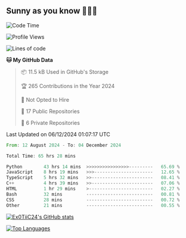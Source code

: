 ## Sunny as you know 🫨🫨👋

<!--START_SECTION:waka-->
![Code Time](http://img.shields.io/badge/Code%20Time-65%20hrs%2049%20mins-blue)

![Profile Views](http://img.shields.io/badge/Profile%20Views-24-blue)

![Lines of code](https://img.shields.io/badge/From%20Hello%20World%20I%27ve%20Written-203.4%20thousand%20lines%20of%20code-blue)

**🐱 My GitHub Data** 

> 📦 11.5 kB Used in GitHub's Storage 
 > 
> 🏆 265 Contributions in the Year 2024
 > 
> 🚫 Not Opted to Hire
 > 
> 📜 17 Public Repositories 
 > 
> 🔑 6 Private Repositories 
 > 

 Last Updated on 06/12/2024 01:07:17 UTC
<!--END_SECTION:waka-->

<!--START_SECTION:code-->

```rust
From: 12 August 2024 - To: 04 December 2024

Total Time: 65 hrs 28 mins

Python        43 hrs 14 mins  >>>>>>>>>>>>>>>>---------   65.69 %
JavaScript    8 hrs 19 mins   >>>----------------------   12.65 %
TypeScript    5 hrs 32 mins   >>-----------------------   08.41 %
C++           4 hrs 39 mins   >>-----------------------   07.06 %
HTML          1 hr 29 mins    >------------------------   02.27 %
Bash          32 mins         -------------------------   00.81 %
CSS           28 mins         -------------------------   00.72 %
Other         21 mins         -------------------------   00.55 %
```

<!--END_SECTION:code-->
<a href="http://www.github.com/Ex0TiiC24"><img src="https://github-readme-stats.vercel.app/api?username=Ex0TiiC24&show_icons=true&hide=&count_private=true&title_color=0891b2&text_color=ffffff&icon_color=0891b2&bg_color=1c1917&hide_border=true&show_icons=true" alt="Ex0TiiC24's GitHub stats" /></a>

<a href="https://github.com/Ex0TiiC24" align="left"><img src="https://github-readme-stats.vercel.app/api/top-langs/?username=Ex0TiiC24&langs_count=10&title_color=0891b2&text_color=ffffff&icon_color=0891b2&bg_color=1c1917&hide_border=true&locale=en&custom_title=Top%20%Languages" alt="Top Languages" /></a>

